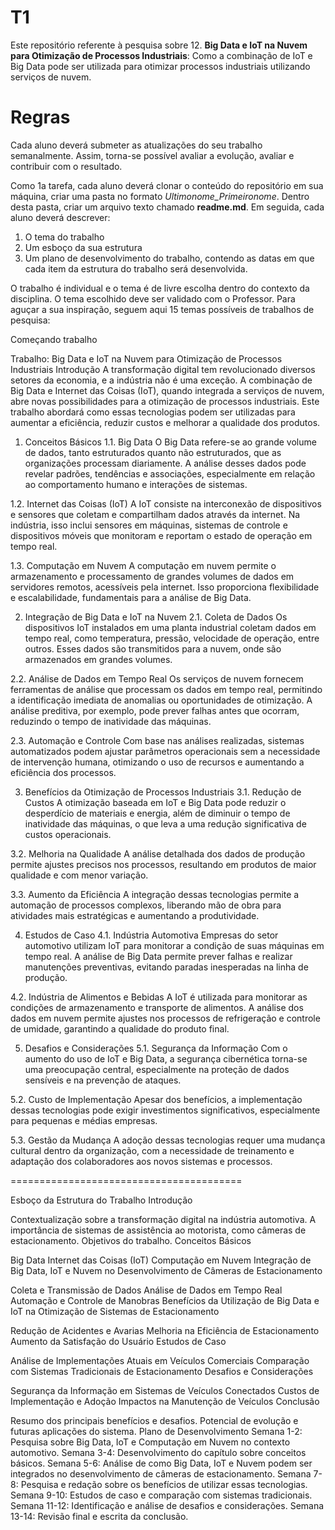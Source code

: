 # T1
Este repositório referente à pesquisa sobre 12. **Big Data e IoT na Nuvem para Otimização de Processos Industriais**: Como a combinação de IoT e Big Data pode ser utilizada para otimizar processos industriais utilizando serviços de nuvem.


# Regras
Cada aluno deverá submeter as atualizações do seu trabalho semanalmente. Assim, torna-se possível avaliar a evolução, avaliar e contribuir com o resultado.

Como 1a tarefa, cada aluno deverá clonar o conteúdo do repositório em sua máquina, criar uma pasta no  formato *Ultimonome_Primeironome*. Dentro desta pasta, criar um arquivo texto chamado **readme.md**. Em seguida, cada aluno deverá descrever:

 1. O tema do trabalho
 2. Um esboço da sua estrutura
 3. Um plano de desenvolvimento do trabalho, contendo as datas em que cada item da estrutura do trabalho será desenvolvida.
 

O trabalho é individual e o tema é de livre escolha dentro do contexto da disciplina.  O tema escolhido deve ser validado com o Professor. Para aguçar a sua inspiração, seguem aqui 15 temas possíveis de trabalhos de pesquisa:

Começando trabalho 

Trabalho: Big Data e IoT na Nuvem para Otimização de Processos Industriais
Introdução
A transformação digital tem revolucionado diversos setores da economia, e a indústria não é uma exceção. A combinação de Big Data e Internet das Coisas (IoT), quando integrada a serviços de nuvem, abre novas possibilidades para a otimização de processos industriais. Este trabalho abordará como essas tecnologias podem ser utilizadas para aumentar a eficiência, reduzir custos e melhorar a qualidade dos produtos.

1. Conceitos Básicos
1.1. Big Data
O Big Data refere-se ao grande volume de dados, tanto estruturados quanto não estruturados, que as organizações processam diariamente. A análise desses dados pode revelar padrões, tendências e associações, especialmente em relação ao comportamento humano e interações de sistemas.

1.2. Internet das Coisas (IoT)
A IoT consiste na interconexão de dispositivos e sensores que coletam e compartilham dados através da internet. Na indústria, isso inclui sensores em máquinas, sistemas de controle e dispositivos móveis que monitoram e reportam o estado de operação em tempo real.

1.3. Computação em Nuvem
A computação em nuvem permite o armazenamento e processamento de grandes volumes de dados em servidores remotos, acessíveis pela internet. Isso proporciona flexibilidade e escalabilidade, fundamentais para a análise de Big Data.

2. Integração de Big Data e IoT na Nuvem
2.1. Coleta de Dados
Os dispositivos IoT instalados em uma planta industrial coletam dados em tempo real, como temperatura, pressão, velocidade de operação, entre outros. Esses dados são transmitidos para a nuvem, onde são armazenados em grandes volumes.

2.2. Análise de Dados em Tempo Real
Os serviços de nuvem fornecem ferramentas de análise que processam os dados em tempo real, permitindo a identificação imediata de anomalias ou oportunidades de otimização. A análise preditiva, por exemplo, pode prever falhas antes que ocorram, reduzindo o tempo de inatividade das máquinas.

2.3. Automação e Controle
Com base nas análises realizadas, sistemas automatizados podem ajustar parâmetros operacionais sem a necessidade de intervenção humana, otimizando o uso de recursos e aumentando a eficiência dos processos.

3. Benefícios da Otimização de Processos Industriais
3.1. Redução de Custos
A otimização baseada em IoT e Big Data pode reduzir o desperdício de materiais e energia, além de diminuir o tempo de inatividade das máquinas, o que leva a uma redução significativa de custos operacionais.

3.2. Melhoria na Qualidade
A análise detalhada dos dados de produção permite ajustes precisos nos processos, resultando em produtos de maior qualidade e com menor variação.

3.3. Aumento da Eficiência
A integração dessas tecnologias permite a automação de processos complexos, liberando mão de obra para atividades mais estratégicas e aumentando a produtividade.

4. Estudos de Caso
4.1. Indústria Automotiva
Empresas do setor automotivo utilizam IoT para monitorar a condição de suas máquinas em tempo real. A análise de Big Data permite prever falhas e realizar manutenções preventivas, evitando paradas inesperadas na linha de produção.

4.2. Indústria de Alimentos e Bebidas
A IoT é utilizada para monitorar as condições de armazenamento e transporte de alimentos. A análise dos dados em nuvem permite ajustes nos processos de refrigeração e controle de umidade, garantindo a qualidade do produto final.

5. Desafios e Considerações
5.1. Segurança da Informação
Com o aumento do uso de IoT e Big Data, a segurança cibernética torna-se uma preocupação central, especialmente na proteção de dados sensíveis e na prevenção de ataques.

5.2. Custo de Implementação
Apesar dos benefícios, a implementação dessas tecnologias pode exigir investimentos significativos, especialmente para pequenas e médias empresas.

5.3. Gestão da Mudança
A adoção dessas tecnologias requer uma mudança cultural dentro da organização, com a necessidade de treinamento e adaptação dos colaboradores aos novos sistemas e processos.

========================================

Esboço da Estrutura do Trabalho
Introdução

Contextualização sobre a transformação digital na indústria automotiva.
A importância de sistemas de assistência ao motorista, como câmeras de estacionamento.
Objetivos do trabalho.
Conceitos Básicos



Big Data
Internet das Coisas (IoT)
Computação em Nuvem
Integração de Big Data, IoT e Nuvem no Desenvolvimento de Câmeras de Estacionamento

Coleta e Transmissão de Dados
Análise de Dados em Tempo Real
Automação e Controle de Manobras
Benefícios da Utilização de Big Data e IoT na Otimização de Sistemas de Estacionamento

Redução de Acidentes e Avarias
Melhoria na Eficiência de Estacionamento
Aumento da Satisfação do Usuário
Estudos de Caso

Análise de Implementações Atuais em Veículos Comerciais
Comparação com Sistemas Tradicionais de Estacionamento
Desafios e Considerações

Segurança da Informação em Sistemas de Veículos Conectados
Custos de Implementação e Adoção
Impactos na Manutenção de Veículos
Conclusão

Resumo dos principais benefícios e desafios.
Potencial de evolução e futuras aplicações do sistema.
Plano de Desenvolvimento
Semana 1-2: Pesquisa sobre Big Data, IoT e Computação em Nuvem no contexto automotivo.
Semana 3-4: Desenvolvimento do capítulo sobre conceitos básicos.
Semana 5-6: Análise de como Big Data, IoT e Nuvem podem ser integrados no desenvolvimento de câmeras de estacionamento.
Semana 7-8: Pesquisa e redação sobre os benefícios de utilizar essas tecnologias.
Semana 9-10: Estudos de caso e comparação com sistemas tradicionais.
Semana 11-12: Identificação e análise de desafios e considerações.
Semana 13-14: Revisão final e escrita da conclusão.

